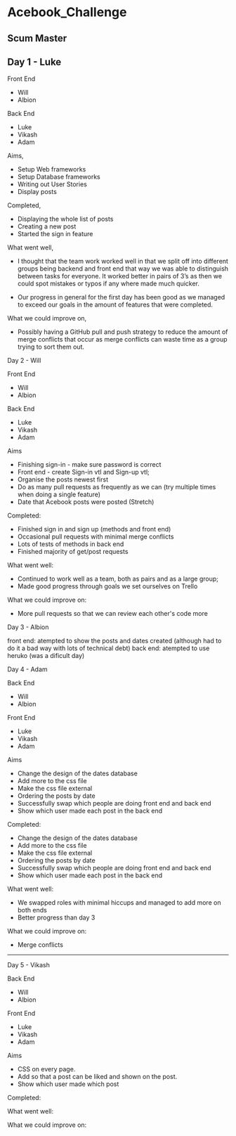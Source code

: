 # Acebook_Challenge

Scum Master
------------

Day 1 - Luke
------------

Front End
- Will
- Albion

Back End
- Luke
- Vikash
- Adam

Aims,
- Setup Web frameworks
- Setup Database frameworks
- Writing out User Stories 
- Display posts

Completed,
- Displaying the whole list of posts
- Creating a new post
- Started the sign in feature

What went well,
- I thought that the team work worked well in that we split off into different groups being backend and front end that way we was able to distinguish between tasks for everyone. It worked better in pairs of 3’s as then we could spot mistakes or typos if any where made much quicker.

- Our progress in general for the first day has been good as we managed to exceed our goals in the amount of features that were completed.

What we could improve on,
- Possibly having a GitHub pull and push strategy to reduce the amount of merge conflicts that occur as merge conflicts can waste time as a group trying to sort them out.

Day 2 - Will

Front End
- Will
- Albion

Back End
- Luke
- Vikash
- Adam

Aims
- Finishing sign-in - make sure password is correct
- Front end - create Sign-in vtl and Sign-up vtl;
- Organise the posts newest first
- Do as many pull requests as frequently as we can (try multiple times when doing a single feature)
- Date that Acebook posts were posted (Stretch)

Completed:
- Finished sign in and sign up (methods and front end)
- Occasional pull requests with minimal merge conflicts
- Lots of tests of methods in back end
- Finished majority of get/post requests

What went well:
- Continued to work well as a team, both as pairs and as a large group;
- Made good progress through goals we set ourselves on Trello

What we could improve on:
- More pull requests so that we can review each other's code more

Day 3 - Albion

front end: atempted to show the posts and dates created (although had to do it a bad way with lots of technical debt)
back end: atempted to use heruko
(was a dificult day)

Day 4 - Adam 

Back End
- Will
- Albion

Front End
- Luke
- Vikash
- Adam

Aims
- Change the design of the dates database
- Add more to the css file 
- Make the css file external 
- Ordering the posts by date
- Successfully swap which people are doing front end and back end
- Show which user made each post in the back end

Completed:
- Change the design of the dates database
- Add more to the css file 
- Make the css file external 
- Ordering the posts by date
- Successfully swap which people are doing front end and back end
- Show which user made each post in the back end

What went well:
- We swapped roles with minimal hiccups and managed to add more on both ends 
- Better progress than day 3

What we could improve on:
- Merge conflicts 
--------------------------
Day 5 - Vikash

Back End
- Will
- Albion

Front End
- Luke
- Vikash
- Adam

Aims
- CSS on every page.
- Add so that a post can be liked and shown on the post.
- Show which user made which post

Completed:


What went well:


What we could improve on:


